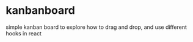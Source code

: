 # kanbanboard
simple kanban board to explore how to drag and drop, and use different hooks in react
